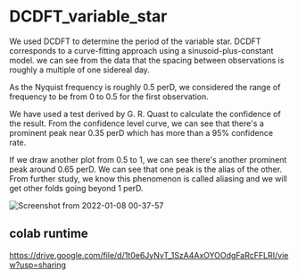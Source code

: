 # DCDFT_variable_star
We used DCDFT to determine the period of the variable star. DCDFT corresponds to a curve-fitting approach using a sinusoid-plus-constant model. we can see from the data that the spacing between observations is roughly a multiple of one sidereal day.

As the Nyquist frequency is roughly 0.5 perD, we considered the range of frequency to be from 0 to 0.5 for the first observation.

We have used a test derived by G. R. Quast to calculate the confidence of the result. From the confidence level curve, we can see that there's a prominent peak near 0.35 perD which has more than a 95% confidence rate.

If we draw another plot from 0.5 to 1, we can see there's another prominent peak around 0.65 perD. We can see that one peak is the alias of the other. From further study, we know this phenomenon is called aliasing and we will get other folds going beyond 1 perD.


![Screenshot from 2022-01-08 00-37-57](https://user-images.githubusercontent.com/76589056/148593050-92dd1709-1aa3-4c85-9eee-f95658845236.png)
## colab runtime 
https://drive.google.com/file/d/1t0e6JyNvT_1SzA4AxOYOOdgFaRcFFLRI/view?usp=sharing
